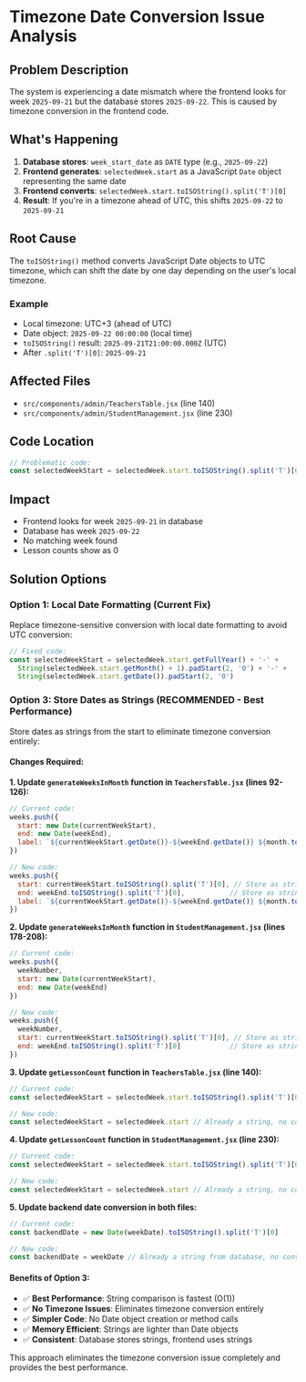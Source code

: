 # Timezone Date Conversion Issue Analysis

## Problem Description

The system is experiencing a date mismatch where the frontend looks for week `2025-09-21` but the database stores `2025-09-22`. This is caused by timezone conversion in the frontend code.

## What's Happening

1. **Database stores**: `week_start_date` as `DATE` type (e.g., `2025-09-22`)
2. **Frontend generates**: `selectedWeek.start` as a JavaScript `Date` object representing the same date
3. **Frontend converts**: `selectedWeek.start.toISOString().split('T')[0]`
4. **Result**: If you're in a timezone ahead of UTC, this shifts `2025-09-22` to `2025-09-21`

## Root Cause

The `toISOString()` method converts JavaScript Date objects to UTC timezone, which can shift the date by one day depending on the user's local timezone.

### Example
- Local timezone: UTC+3 (ahead of UTC)
- Date object: `2025-09-22 00:00:00` (local time)
- `toISOString()` result: `2025-09-21T21:00:00.000Z` (UTC)
- After `.split('T')[0]`: `2025-09-21`

## Affected Files

- `src/components/admin/TeachersTable.jsx` (line 140)
- `src/components/admin/StudentManagement.jsx` (line 230)

## Code Location

```javascript
// Problematic code:
const selectedWeekStart = selectedWeek.start.toISOString().split('T')[0]
```

## Impact

- Frontend looks for week `2025-09-21` in database
- Database has week `2025-09-22`
- No matching week found
- Lesson counts show as 0

## Solution Options

### Option 1: Local Date Formatting (Current Fix)
Replace timezone-sensitive conversion with local date formatting to avoid UTC conversion:

```javascript
// Fixed code:
const selectedWeekStart = selectedWeek.start.getFullYear() + '-' + 
  String(selectedWeek.start.getMonth() + 1).padStart(2, '0') + '-' + 
  String(selectedWeek.start.getDate()).padStart(2, '0')
```

### Option 3: Store Dates as Strings (RECOMMENDED - Best Performance)
Store dates as strings from the start to eliminate timezone conversion entirely:

#### Changes Required:

**1. Update `generateWeeksInMonth` function in `TeachersTable.jsx` (lines 92-126):**
```javascript
// Current code:
weeks.push({
  start: new Date(currentWeekStart),
  end: new Date(weekEnd),
  label: `${currentWeekStart.getDate()}-${weekEnd.getDate()} ${month.toLocaleString('default', { month: 'short' })}`
})

// New code:
weeks.push({
  start: currentWeekStart.toISOString().split('T')[0], // Store as string
  end: weekEnd.toISOString().split('T')[0],           // Store as string
  label: `${currentWeekStart.getDate()}-${weekEnd.getDate()} ${month.toLocaleString('default', { month: 'short' })}`
})
```

**2. Update `generateWeeksInMonth` function in `StudentManagement.jsx` (lines 178-208):**
```javascript
// Current code:
weeks.push({
  weekNumber,
  start: new Date(currentWeekStart),
  end: new Date(weekEnd)
})

// New code:
weeks.push({
  weekNumber,
  start: currentWeekStart.toISOString().split('T')[0], // Store as string
  end: weekEnd.toISOString().split('T')[0]            // Store as string
})
```

**3. Update `getLessonCount` function in `TeachersTable.jsx` (line 140):**
```javascript
// Current code:
const selectedWeekStart = selectedWeek.start.toISOString().split('T')[0]

// New code:
const selectedWeekStart = selectedWeek.start // Already a string, no conversion needed
```

**4. Update `getLessonCount` function in `StudentManagement.jsx` (line 230):**
```javascript
// Current code:
const selectedWeekStart = selectedWeek.start.toISOString().split('T')[0]

// New code:
const selectedWeekStart = selectedWeek.start // Already a string, no conversion needed
```

**5. Update backend date conversion in both files:**
```javascript
// Current code:
const backendDate = new Date(weekDate).toISOString().split('T')[0]

// New code:
const backendDate = weekDate // Already a string from database, no conversion needed
```

#### Benefits of Option 3:
- ✅ **Best Performance**: String comparison is fastest (O(1))
- ✅ **No Timezone Issues**: Eliminates timezone conversion entirely
- ✅ **Simpler Code**: No Date object creation or method calls
- ✅ **Memory Efficient**: Strings are lighter than Date objects
- ✅ **Consistent**: Database stores strings, frontend uses strings

This approach eliminates the timezone conversion issue completely and provides the best performance.
